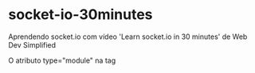 # socket-io-30minutes
Aprendendo socket.io com vídeo 'Learn socket.io in 30 minutes' de Web Dev Simplified

O atributo type="module" na tag <script> é necessário quando você está usando módulos ES6 (ECMAScript 2015) no seu código JavaScript. Isso permite que você use a sintaxe de import e export para importar e exportar módulos, 

O método on() do Socket.IO é usado para ouvir eventos — ou seja, ele permite que você reaja quando algo acontecer em um determinado canal de comunicação entre o cliente e o servidor.
📌 Definição simples:
socket.on(evento, callback) significa:
    "Quando o evento chamado 'evento' acontecer, execute a função callback."
